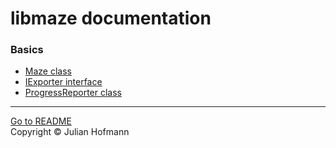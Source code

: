# libmaze documentation

### Basics
- [Maze class](Maze.md)
- [IExporter interface](Exporter.md)
- [ProgressReporter class](ProgressReporter.md)

---
[Go to README](../README.md)\
Copyright © Julian Hofmann
